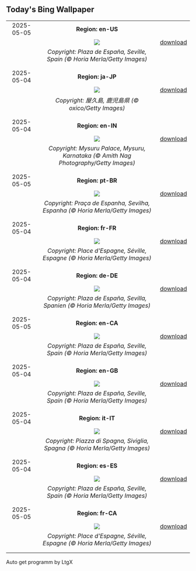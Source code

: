 ## Today's Bing Wallpaper
|      |      |      |
| :----: | :----: | :----: |
|2025-05-05|**Region: en-US**||
||![](https://www.bing.com/th?id=OHR.SevilleNaboo_EN-US5814352031_UHD.jpg&pid=hp&w=1152&h=648&rs=1&c=4)| [download](https://www.bing.com/th?id=OHR.SevilleNaboo_EN-US5814352031_UHD.jpg)|
||*Copyright: Plaza de España, Seville, Spain (© Horia Merla/Getty Images)*
||
|||
|2025-05-04|**Region: ja-JP**||
||![](https://www.bing.com/th?id=OHR.GreeneryDay2025_JA-JP4166384279_UHD.jpg&pid=hp&w=1152&h=648&rs=1&c=4)| [download](https://www.bing.com/th?id=OHR.GreeneryDay2025_JA-JP4166384279_UHD.jpg)|
||*Copyright: 屋久島, 鹿児島県 (© oxico/Getty Images)*
||
|||
|2025-05-04|**Region: en-IN**||
||![](https://www.bing.com/th?id=OHR.MysorePalace_EN-IN3228585823_UHD.jpg&pid=hp&w=1152&h=648&rs=1&c=4)| [download](https://www.bing.com/th?id=OHR.MysorePalace_EN-IN3228585823_UHD.jpg)|
||*Copyright: Mysuru Palace, Mysuru, Karnataka (© Amith Nag Photography/Getty Images)*
||
|||
|2025-05-05|**Region: pt-BR**||
||![](https://www.bing.com/th?id=OHR.SevilleNaboo_PT-BR1882762485_UHD.jpg&pid=hp&w=1152&h=648&rs=1&c=4)| [download](https://www.bing.com/th?id=OHR.SevilleNaboo_PT-BR1882762485_UHD.jpg)|
||*Copyright: Praça de Espanha, Sevilha, Espanha (© Horia Merla/Getty Images)*
||
|||
|2025-05-04|**Region: fr-FR**||
||![](https://www.bing.com/th?id=OHR.SevilleNaboo_FR-FR2052386392_UHD.jpg&pid=hp&w=1152&h=648&rs=1&c=4)| [download](https://www.bing.com/th?id=OHR.SevilleNaboo_FR-FR2052386392_UHD.jpg)|
||*Copyright: Place d'Espagne, Séville, Espagne (© Horia Merla/Getty Images)*
||
|||
|2025-05-04|**Region: de-DE**||
||![](https://www.bing.com/th?id=OHR.SevilleNaboo_DE-DE9420581107_UHD.jpg&pid=hp&w=1152&h=648&rs=1&c=4)| [download](https://www.bing.com/th?id=OHR.SevilleNaboo_DE-DE9420581107_UHD.jpg)|
||*Copyright: Plaza de España, Sevilla, Spanien (© Horia Merla/Getty Images)*
||
|||
|2025-05-05|**Region: en-CA**||
||![](https://www.bing.com/th?id=OHR.SevilleNaboo_EN-CA6053548784_UHD.jpg&pid=hp&w=1152&h=648&rs=1&c=4)| [download](https://www.bing.com/th?id=OHR.SevilleNaboo_EN-CA6053548784_UHD.jpg)|
||*Copyright: Plaza de España, Seville, Spain (© Horia Merla/Getty Images)*
||
|||
|2025-05-04|**Region: en-GB**||
||![](https://www.bing.com/th?id=OHR.SevilleNaboo_EN-GB9843700805_UHD.jpg&pid=hp&w=1152&h=648&rs=1&c=4)| [download](https://www.bing.com/th?id=OHR.SevilleNaboo_EN-GB9843700805_UHD.jpg)|
||*Copyright: Plaza de España, Seville, Spain (© Horia Merla/Getty Images)*
||
|||
|2025-05-04|**Region: it-IT**||
||![](https://www.bing.com/th?id=OHR.SevilleNaboo_IT-IT2269809948_UHD.jpg&pid=hp&w=1152&h=648&rs=1&c=4)| [download](https://www.bing.com/th?id=OHR.SevilleNaboo_IT-IT2269809948_UHD.jpg)|
||*Copyright: Piazza di Spagna, Siviglia, Spagna (© Horia Merla/Getty Images)*
||
|||
|2025-05-04|**Region: es-ES**||
||![](https://www.bing.com/th?id=OHR.SevilleNaboo_ES-ES5034292868_UHD.jpg&pid=hp&w=1152&h=648&rs=1&c=4)| [download](https://www.bing.com/th?id=OHR.SevilleNaboo_ES-ES5034292868_UHD.jpg)|
||*Copyright: Plaza de España, Seville, Spain (© Horia Merla/Getty Images)*
||
|||
|2025-05-05|**Region: fr-CA**||
||![](https://www.bing.com/th?id=OHR.SevilleNaboo_FR-CA9803476617_UHD.jpg&pid=hp&w=1152&h=648&rs=1&c=4)| [download](https://www.bing.com/th?id=OHR.SevilleNaboo_FR-CA9803476617_UHD.jpg)|
||*Copyright: Place d'Espagne, Séville, Espagne (© Horia Merla/Getty Images)*
||
|||

Auto get programm by LtgX
